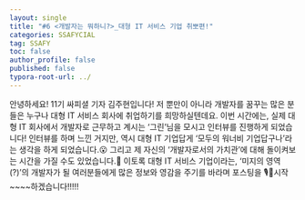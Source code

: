 ```yaml
---
layout: single
title: "#6 <개발자는 뭐하니?>_대형 IT 서비스 기업 취뽀편!"
categories: SSAFYCIAL
tag: SSAFY
toc: false
author_profile: false
published: false
typora-root-url: ../
---
```

 안녕하세요! 11기 싸피셜 기자 김주현입니다! 저 뿐만이 아니라 개발자를 꿈꾸는 많은 분들은 누구나 대형 IT 서비스 회사에 취업하기를 희망하실텐데요. 이번 시간에는, 실제 대형 IT 회사에서 개발자로 근무하고 계시는 ‘그린’님을 모시고 인터뷰를 진행하게 되었습니다! 인터뷰를 하며 느낀 거지만, 역시 대형 IT 기업답게 ‘모두의 워너비 기업답구나’라는 생각을 하게 되었습니다.😮 그리고 제 자신의 ‘개발자로서의 가치관’에 대해 돌이켜보는 시간을 가질 수도 있었습니다.🙏 이토록 대형 IT 서비스 기업이라는, ‘미지의 영역(?)’의 개발자가 될 여러분들에게 많은 정보와 영감을 주기를 바라며 포스팅을 🎙️📢시작~~~~하겠습니다!!!!!
 

